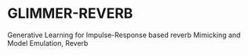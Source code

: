 # GLIMMER-REVERB
Generative Learning for Impulse-Response based reverb Mimicking and Model Emulation, Reverb
